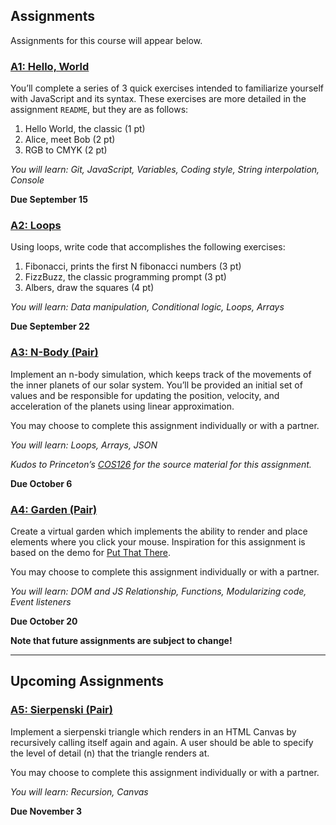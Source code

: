 ## Assignments
Assignments for this course will appear below. 

### [A1: Hello, World](https://classroom.github.com/a/SG4VeSYa)

You’ll complete a series of 3 quick exercises intended to familiarize yourself with JavaScript and its syntax. These exercises are more detailed in the assignment `README`, but they are as follows:

1. Hello World, the classic (1 pt)
2. Alice, meet Bob (2 pt)
3. RGB to CMYK (2 pt)

*You will learn: Git, JavaScript, Variables, Coding style, String interpolation, Console*

**Due September 15**

### [A2: Loops](https://classroom.github.com/a/CZ-usqi2)

Using loops, write code that accomplishes the following exercises:

1. Fibonacci, prints the first N fibonacci numbers (3 pt)
2. FizzBuzz, the classic programming prompt (3 pt)
3. Albers, draw the squares (4 pt)

*You will learn: Data manipulation, Conditional logic, Loops, Arrays*

**Due September 22**

### [A3: N-Body (Pair)](https://classroom.github.com/a/UjNnxiIU)

Implement an n-body simulation, which keeps track of the movements of the inner planets of our solar system. You’ll be provided an initial set of values and be responsible for updating the position, velocity, and acceleration of the planets using linear approximation.

You may choose to complete this assignment individually or with a partner.

*You will learn: Loops, Arrays, JSON*

_Kudos to Princeton’s [COS126](https://www.cs.princeton.edu/courses/archive/fall19/cos126/assignments/nbody/) for the source material for this assignment._

**Due October 6**

### [A4: Garden (Pair)](https://classroom.github.com/a/0iKnifm2)

Create a virtual garden which implements the ability to render and place elements where you click your mouse. Inspiration for this assignment is based on the demo for [Put That There](https://www.youtube.com/watch?v=RyBEUyEtxQo).

You may choose to complete this assignment individually or with a partner.

*You will learn: DOM and JS Relationship, Functions, Modularizing code, Event listeners*

**Due October 20**

**Note that future assignments are subject to change!**

---

## Upcoming Assignments

### [A5: Sierpenski (Pair)](https://github.com/f22-psam3210/a5-sierpenski)

Implement a sierpenski triangle which renders in an HTML Canvas by recursively calling itself again and again. A user should be able to specify the level of detail (n) that the triangle renders at.

You may choose to complete this assignment individually or with a partner.

*You will learn: Recursion, Canvas*

**Due November 3**
